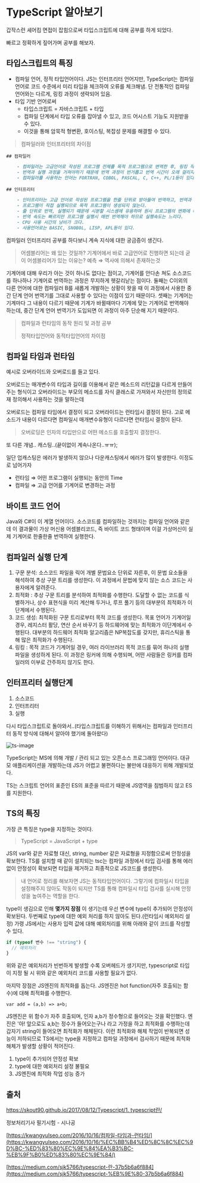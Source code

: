 # TypeScript 알아보기

갑작스런 셰어킴 면접이 잡힘으로써 타입스크립트에 대해 공부를 하게 되었다.

빠르고 정확하게 짚어가며 공부를 해보자.

## 타입스크립트의 특징

- 컴파일 언어, 정적 타입언어이다. JS는 인터프리터 언어지만, TypeScript는 컴파일 언어로 코드 수준에서 미리 타입을 체크하여 오류를 체크해냄. 단 전통적인 컴파일 언어와는 다르게, 링킹 과정이 생략되어 있음.
- 타입 기반 언어로써
  - 타입스크립트 = 자바스크립트 + 타입
  - 컴파일 단계에서 타입 오류를 잡아낼 수 있고, 코드 어시스트 기능도 지원받을 수 있다.
  - 이것을 통해 암묵적 형변환, 호이스팅, 복잡성 문제를 해결할 수 있다.

> 컴파일러와 인터프리터의 차이점

    ## 컴파일러

```md
    - 컴파일러는 고급언어로 작성된 프로그램 전체를 목적 프로그램으로 변역한 후, 링킹 작업을 통해 컴퓨터에서 실행 가능한 실행 프로그램을 생성한다.
    - 번역과 실행 과정을 거쳐야하기 때문에 번역 과정이 번거롭고 번역 시간이 오래 걸리지만, 한번 번역한 후에는 다시 번역하지 않으므로 실행 속도가 빠르다.
    - 컴파일러를 사용하는 언어는 FORTRAN, COBOL, PASCAL, C, C++, PL/1등이 있다.
```

    ## 인터프리터

```md
    - 인터프리터는 고급 언어로 작성된 프로그램을 한줄 단위로 받아들여 번역하고, 번역과 동시에 프로그램을 한줄 단위로 즉시 실행시키는 프로그램이다.
    - 프로그램이 직접 실행되므로 목적 프로그램이 생성되지 않는다.
    - 줄 단위로 번역, 실행되기 때문에 시분할 시스셈에 유용하며 원시 프로그램의 변화에 대한 반응이 빠르다.
    - 번역 속도는 빠르지만 프로그램 실행시 매번 번역해야 하므로 실행속도는 느리다.
    - CPU 사용 시간의 낭비가 크다.
    - 사용언어로는 BASIC, SNOBOL, LISP, APL등이 있다.
```

컴파일러 인터프리터 공부를 하다보니 계속 지식에 대한 궁금증이 생긴다.

> 어셈블리어는 왜 있는 것일까? 기계어에서 바로 고급언어로 진행하면 되는데 굳이 어셈블리어가 있는 이유는? 예측 ⇒ 역사에 의해서 존재하는것

기계어에 대해 우리가 아는 것이 하나도 없다는 점이고, 기계어를 안다손 쳐도 소스코드를 하나하나 기계어로 번역하는 과정은 무지하게 헷갈리낟는 점이다. 둘째는 C이외의 다른 언어에 대한 컴파일러 B를 새롭게 개발하는 상황이 왓을 때 이 과정에서 사용한 중간 단계 언어 번역기를 그대로 사용할 수 있다는 이점이 있기 때문이다. 셋째는 기계어는 기계마다 그 내용이 다르기 때문에 기계가 바뀔때마다 기계에 맞는 기계어로 번역해야 하는데, 중간 단계 언어 번역기가 도입되면 이 과정이 아주 단순해 지기 때문이다.

> 컴파일과 런타임의 동작 원리 및 과정 공부
>
> 정적타입언어와 동적타입언어의 차이점

## 컴파일 타임과 런타임

예시로 오버라이드와 오버로드를 들고 있다.

오버로드는 매개변수의 타입과 길이를 이용해서 같은 메소드의 리턴값을 다르게 만들어주는 형식이고 오버라이드는 부모의 메소드를 자식 클래스로 가져와서 자신만의 정의로 재 정의해서 사용하는 것을 말하는데

오버로드는 컴파일 타임에서 결정이 되고 오버라이드는 런타임시 결정이 된다. 고로 메소드가 내용이 다르다면 컴파일시 매개변수유형이 다르다면 런타임시 결정이 된다.

> 오버로딩은 인자의 타입만으로 어떤 메소드를 호출할지 결정한다.

또 다른 개념.. 캐스팅..(끝이없이 계속나온다..ㅠㅠ);

일단 업캐스팅은 에러가 발생하지 않으나 다운캐스팅에서 에러가 많이 발생한다. 이정도로 넘어가자

- 런타임 ⇒ 어떤 프로그램이 실행되는 동안의 Time
- 컴파일 ⇒ 고급 언어를 기계어로 변경하는 과정

## 바이트 코드 언어

Java와 C#이 이 계열 언어이다. 소스코드를 컴파일하는 것까지는 컴파일 언어와 같은데 이 결과물이 가상 머신용 어셈블리코드, 즉 바이트 코드 형태이며 이걸 가상머신이 실제 기계어로 한줄한줄 번역하여 실행한다.

## 컴파일러 실행 단계

1. 구문 분석: 소스코드 파일을 릭어 개별 문법요소 단위로 자른후, 이 문법 요소들을 해석하여 추상 구문 트리를 생성한다. 이 과정에서 문법에 맞지 않는 소스 코드는 사용자에게 알려준다.
2. 최적화 : 추상 구문 트리를 분석하여 최적화를 수행한다. 도달할 수 없는 코드를 식별하거나, 상수 표현식을 미리 계산해 두거나, 루프 풀기 등의 대부분의 최적화가 이 단계에서 수행된다.
3. 코드 생성: 최적화된 구문 트리로부터 목적 코드를 생성한다. 목표 언어가 기계어일 경우, 레지스터 활당, 연산 순서 바꾸기 등 하드웨어에 맞는 최적화가 이단계에서 수행된다. 대부분의 하드웨어 최적화 알고리즘은 NP복잡도를 갖지만, 휴리스틱을 통해 많은 최적화가 수행된다.
4. 링킹 : 목적 코드가 기계어일 경우, 여러 라이브러리 목적 코드를 묶어 하나의 실행 파일을 생성하게 된다. 이 과정은 링커에 의해 수행되며, 어떤 사람들은 링커를 컴파일러의 이부로 간주하지 않기도 한다.

## 인터프리터 실행단계

1. 소스코드
2. 인터프리터
3. 실행

다시 타입스크립트로 돌아와서..(타입스크립트를 이해하기 위해서는 컴파일과 인터프리터 동작 방식에 대해서 알아야 했기에 돌아왔다)

![ts-image](https://cdn-images-1.medium.com/max/720/1*E182qP5fZC_px5VImqwZsQ.jpeg)

TypeScript는 MS에 의해 개발 / 관리 되고 있는 오픈소스 프로그래밍 언어이다. 대규모 애플리케이션을 개발하는데 JS가 어렵고 불편하다는 불만에 대응하기 위해 개발되었다.

TS는 스크립트 언어의 표준인 ES의 표준을 따르기 때문에 JS영역을 침범하지 않고 ES를 지원한다.

## TS의 특징

가장 큰 특징은 type을 지정하는 것이다.

> TypeScript = JavaScript + type

JS의 var와 같은 자료형 대신, string, number 같은 자료형을 지정함으로써 안정성을 확보한다. TS를 설치할 때 같이 설치되는 tsc는 컴파일 과정에서 타입 검사를 통해 에러없이 안정성이 확보되면 타입을 제거하고 최종적으로 JS코드를 생성한다.

> 내 언어로 정리를 해보자면 JS는 동적타입언어이다. 그렇기에 컴파일시 타입을 설정해주지 않아도 작동이 되지만 TS를 통해 컴파일시 타입 검사를 실시해 안정성을 높여주는 역할을 한다.

type이 생김으로 인해 **몇가지 장점** 이 생기는데 우선 변수에 type이 추가되어 안정성이 확보된다. 두번째로 type에 대한 예외 처리를 하지 않아도 된다.(런타임시 예외처리 설정) 가령 JS에서는 사용자 입력 값에 대해 예외처리를 위해 아래와 같이 코드를 작성할 수 있다.

```js
if (typeof 변수 !== "string") {
  // 예외처리
}
```

위와 같은 예외처리가 빈번하게 발생할 수록 오버헤드가 생기지만, typescript로 타입이 지정 될 시 위와 같은 예외처리 코드를 사용할 필요가 없다.

마지막 장점은 JS엔진의 최적화를 돕는다. JS엔진은 hot function(자주 호출되는 함수)에 대해 최적화를 수행한다.

`var add = (a,b) => a+b;`

JS엔진은 위 함수가 자주 호출되며, 인자 a,b가 정수형으로 들어오는 것을 확인했다. 엔진은 '아! 앞으로도 a,b는 정수가 들어오는구나 라고 가정을 하고 최적화를 수행하는데 갑자기 string이 들어오면 최적화가 해체된다. 이런 최적화와 해체 작업이 반복되면 성능이 저하되므로 TS에서는 type을 지정하고 컴파일 과정에서 검사하기 때문에 최적화 해체가 발생할 상황이 적어진다.

1. type이 추가되어 안정성 확보
2. type에 대한 예외처리 설정 불필요
3. JS엔진에 최적화 작업 성능 증가

## 출처

[https://skout90.github.io/2017/08/12/Typescript/1. typescript란/](https://skout90.github.io/2017/08/12/Typescript/1.%20typescript%EB%9E%80/)

정보처리기사 필기시험 - 시나공

[https://kwangyulseo.com/2016/10/16/컴파일-타임과-런타임/](https://kwangyulseo.com/2016/10/16/%EC%BB%B4%ED%8C%8C%EC%9D%BC-%ED%83%80%EC%9E%84%EA%B3%BC-%EB%9F%B0%ED%83%80%EC%9E%84/)

[https://medium.com/sjk5766/typescript-란-37b5b6a6f884](https://medium.com/sjk5766/typescript-%EB%9E%80-37b5b6a6f884)
